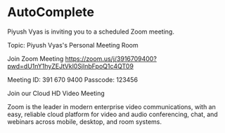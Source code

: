 # AutoComplete
Piyush Vyas is inviting you to a scheduled Zoom meeting.



Topic: Piyush Vyas's Personal Meeting Room



Join Zoom Meeting
https://zoom.us/j/3916709400?pwd=dU1nY1hyZEJtVkl0SjlnbFpoQ1c4QT09



Meeting ID: 391 670 9400
Passcode: 123456

Join our Cloud HD Video Meeting

Zoom is the leader in modern enterprise video communications, with an easy, reliable cloud platform for video and audio conferencing, chat, and webinars across mobile, desktop, and room systems. 
